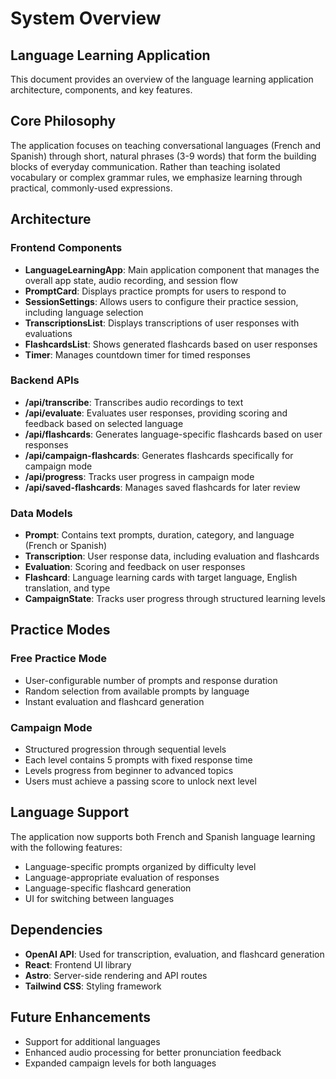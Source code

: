 # System Overview

## Language Learning Application

This document provides an overview of the language learning application architecture, components, and key features.

## Core Philosophy
The application focuses on teaching conversational languages (French and Spanish) through short, natural phrases (3-9 words) that form the building blocks of everyday communication. Rather than teaching isolated vocabulary or complex grammar rules, we emphasize learning through practical, commonly-used expressions.

## Architecture

### Frontend Components
- **LanguageLearningApp**: Main application component that manages the overall app state, audio recording, and session flow
- **PromptCard**: Displays practice prompts for users to respond to
- **SessionSettings**: Allows users to configure their practice session, including language selection
- **TranscriptionsList**: Displays transcriptions of user responses with evaluations
- **FlashcardsList**: Shows generated flashcards based on user responses
- **Timer**: Manages countdown timer for timed responses

### Backend APIs
- **/api/transcribe**: Transcribes audio recordings to text
- **/api/evaluate**: Evaluates user responses, providing scoring and feedback based on selected language
- **/api/flashcards**: Generates language-specific flashcards based on user responses
- **/api/campaign-flashcards**: Generates flashcards specifically for campaign mode
- **/api/progress**: Tracks user progress in campaign mode
- **/api/saved-flashcards**: Manages saved flashcards for later review

### Data Models
- **Prompt**: Contains text prompts, duration, category, and language (French or Spanish)
- **Transcription**: User response data, including evaluation and flashcards
- **Evaluation**: Scoring and feedback on user responses
- **Flashcard**: Language learning cards with target language, English translation, and type
- **CampaignState**: Tracks user progress through structured learning levels

## Practice Modes

### Free Practice Mode
- User-configurable number of prompts and response duration
- Random selection from available prompts by language
- Instant evaluation and flashcard generation

### Campaign Mode
- Structured progression through sequential levels
- Each level contains 5 prompts with fixed response time
- Levels progress from beginner to advanced topics
- Users must achieve a passing score to unlock next level

## Language Support
The application now supports both French and Spanish language learning with the following features:
- Language-specific prompts organized by difficulty level
- Language-appropriate evaluation of responses
- Language-specific flashcard generation
- UI for switching between languages

## Dependencies
- **OpenAI API**: Used for transcription, evaluation, and flashcard generation
- **React**: Frontend UI library
- **Astro**: Server-side rendering and API routes
- **Tailwind CSS**: Styling framework

## Future Enhancements
- Support for additional languages
- Enhanced audio processing for better pronunciation feedback
- Expanded campaign levels for both languages
